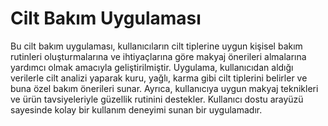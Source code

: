 # Cilt Bakım Uygulaması

Bu cilt bakım uygulaması, kullanıcıların cilt tiplerine uygun kişisel bakım rutinleri oluşturmalarına ve ihtiyaçlarına göre makyaj önerileri almalarına yardımcı olmak amacıyla geliştirilmiştir. Uygulama, kullanıcıdan aldığı verilerle cilt analizi yaparak kuru, yağlı, karma gibi cilt tiplerini belirler ve buna özel bakım önerileri sunar. Ayrıca, kullanıcıya uygun makyaj teknikleri ve ürün tavsiyeleriyle güzellik rutinini destekler. Kullanıcı dostu arayüzü sayesinde kolay bir kullanım deneyimi sunan bir uygulamadır.